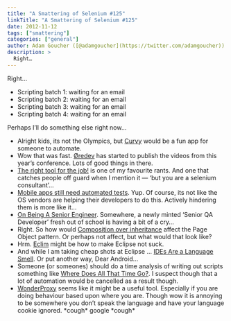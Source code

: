 ```yaml
---
title: "A Smattering of Selenium #125"
linkTitle: "A Smattering of Selenium #125"
date: 2012-11-12
tags: ["smattering"]
categories: ["general"]
author: Adam Goucher ([@adamgoucher](https://twitter.com/adamgoucher))
description: >
  Right…
---
```


Right…

*   Scripting batch 1: waiting for an email
*   Scripting batch 2: waiting for an email
*   Scripting batch 3: waiting for an email
*   Scripting batch 4: waiting for an email

Perhaps I’ll do something else right now…

*   Alright kids, its not the Olympics, but [Curvy](http://www.flaminglunchbox.net/curvy) would be a fun app for someone to automate.
*   Wow that was fast. [Øredev](http://vimeo.com/user4280938) has started to publish the videos from this year’s conference. Lots of good things in there.
*   [The right tool for the job!](http://www.theautomatedtester.co.uk/blog/2012/the-right-tool-for-the-job.html) is one of my favourite rants. And one that catches people off guard when I mention it — ‘but you are a selenium consultant’…
*   [Mobile apps still need automated tests](http://watirmelon.com/2012/10/16/mobile-apps-still-need-automated-tests/). Yup. Of course, its not like the OS vendors are helping their developers to do this. Actively hindering them is more like it…
*   [On Being A Senior Engineer](http://www.kitchensoap.com/2012/10/25/on-being-a-senior-engineer/). Somewhere, a newly minted ‘Senior QA Developer’ fresh out of school is having a bit of a cry…
*   Right. So how would [Composition over inheritance](https://en.wikipedia.org/wiki/Composition_over_inheritance) affect the Page Object pattern. Or perhaps not affect, but what would that look like?
*   Hrm. [Eclim](http://eclim.org) might be how to make Eclipse not suck.
*   And while I am taking cheap shots at Eclipse … [IDEs Are a Language Smell](http://www.recursivity.com/blog/2012/10/28/ides-are-a-language-smell/). Or put another way, Dear Android…
*   Someone (or someones) should do a time analysis of writing out scripts something like [Where Does All That Time Go?](http://www.developsense.com/blog/2012/10/where-does-all-that-time-go/). I suspect though that a lot of automation would be cancelled as a result though.
*   [WonderProxy](https://wonderproxy.com) seems like it might be a useful tool. Especially if you are doing behaviour based upon where you are. Though wow it is annoying to be somewhere you don’t speak the language and have your language cookie ignored. \*cough\* google \*cough\*